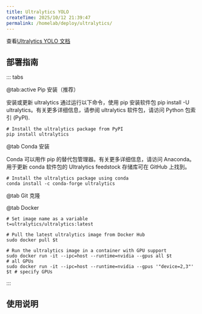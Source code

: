 ```yaml
---
title: Ultralytics YOLO
createTime: 2025/10/12 21:39:47
permalink: /homelab/deploy/ultralytics/
---
```


查看[Ultralytics YOLO 文档](https://docs.ultralytics.com/zh/)

## 部署指南

::: tabs

@tab:active Pip 安装（推荐）

安装或更新 ultralytics 通过运行以下命令，使用 pip 安装软件包 pip install -U ultralytics。有关更多详细信息，请参阅 ultralytics 软件包，请访问 Python 包索引 (PyPI).

```shell
# Install the ultralytics package from PyPI
pip install ultralytics
```

@tab Conda 安装

Conda 可以用作 pip 的替代包管理器。有关更多详细信息，请访问 Anaconda。用于更新 conda 软件包的 Ultralytics feedstock 存储库可在 GitHub 上找到。

```shell
# Install the ultralytics package using conda
conda install -c conda-forge ultralytics
```

@tab Git 克隆

@tab Docker

```shell
# Set image name as a variable
t=ultralytics/ultralytics:latest

# Pull the latest ultralytics image from Docker Hub
sudo docker pull $t

# Run the ultralytics image in a container with GPU support
sudo docker run -it --ipc=host --runtime=nvidia --gpus all $t            # all GPUs
sudo docker run -it --ipc=host --runtime=nvidia --gpus '"device=2,3"' $t # specify GPUs
```

:::

## 使用说明
